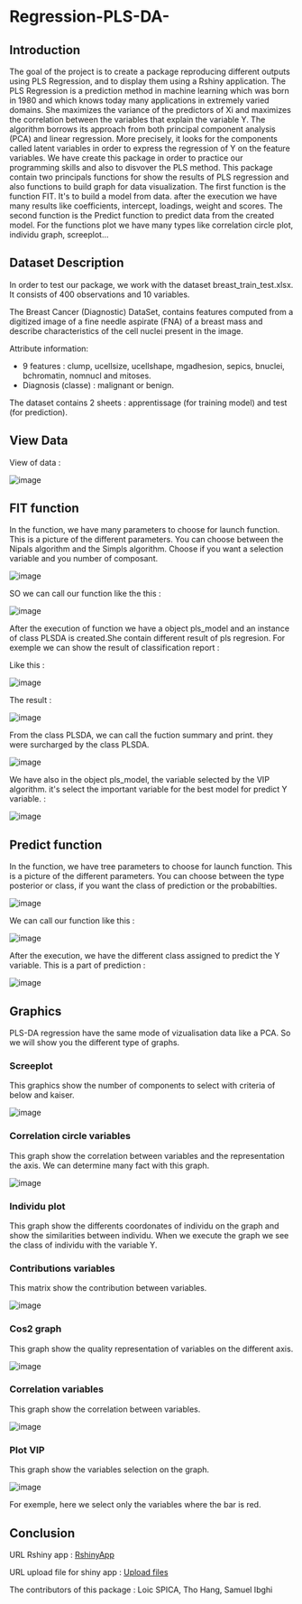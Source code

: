 # Regression-PLS-DA-
## Introduction

The goal of the project is to create a package reproducing different outputs using PLS Regression, and to display them using a Rshiny application. The PLS Regression is a prediction method in machine learning which was born in 1980 and which knows today many applications in extremely varied domains. She maximizes the variance of the predictors of Xi and maximizes the correlation between the variables that explain the variable Y. The algorithm borrows its approach from both principal component analysis (PCA) and linear regression. More precisely, it looks for the components called latent variables in order to express the regression of Y on the feature variables. 
We have create this package in order to practice our programming skills and also to disvover the PLS method. This package contain two principals functions for show the results of PLS regression and also functions to build graph for data visualization. The first function is the function FIT. It's to build a model from data. after the execution we have many results like coefficients, intercept, loadings, weight and scores. The second function is the Predict function to predict data from the created model. For the functions plot we have many types like correlation circle plot, individu graph, screeplot...

## Dataset Description

In order to test our package, we work with the dataset breast_train_test.xlsx. It consists of 400 observations and 10 variables.

The Breast Cancer (Diagnostic) DataSet, contains features computed from a digitized image of a fine needle aspirate (FNA) of a breast mass and describe characteristics of the cell nuclei present in the image.

Attribute information:
  - 9 features : clump, ucellsize, ucellshape, mgadhesion, sepics, bnuclei, bchromatin, nomnucl and mitoses.
  - Diagnosis (classe) : malignant or benign.
  
The dataset contains 2 sheets : apprentissage (for training model) and test (for prediction).

## View Data 

View of data : 

![image](https://user-images.githubusercontent.com/78345903/205445292-895ca089-8888-4e1b-8076-adedecd43a87.png)

## FIT function 

In the function, we have many parameters to choose for launch function. This is a picture of the different parameters. You can choose between the Nipals algorithm and the Simpls algorithm. Choose if you want a selection variable and you number of composant.

![image](https://user-images.githubusercontent.com/78345903/205444751-e0e59ab5-f25c-4306-a322-c0ab2c8865fa.png)

SO we can call our function like the this : 

![image](https://user-images.githubusercontent.com/78345903/205445418-c52fc3d0-0da7-4802-8140-462ca4a20e30.png)

After the execution of function we have a object pls_model and an instance of class PLSDA is created.She contain different result of pls regresion. For exemple we can show the result of classification report :

Like this : 

![image](https://user-images.githubusercontent.com/78345903/205445588-d4d5583f-fdda-46ff-9bf1-9de41b09b389.png)

The result : 

![image](https://user-images.githubusercontent.com/78345903/205445611-656922cd-87ff-4e10-b6c3-d0c87fd03d68.png)

From the class PLSDA, we can call the fuction summary and print. they were surcharged by the class PLSDA. 

![image](https://user-images.githubusercontent.com/78345903/205445789-1406b92c-79ba-4499-85bc-a2d0b83cae86.png)

We have also in the object pls_model, the variable selected by the VIP algorithm. it's select the important variable for the best model for predict Y variable. : 

![image](https://user-images.githubusercontent.com/78345903/205446795-b81659d1-fd9c-49cb-bbaf-1593011a060f.png)


## Predict function 

In the function, we have tree parameters to choose for launch function. This is a picture of the different parameters. You can choose between the type posterior or class, if you want the class of prediction or the probabilties.

![image](https://user-images.githubusercontent.com/78345903/205446134-2f32621d-e955-46f0-b51d-7d158b5461ad.png)

We can call our function like this : 

![image](https://user-images.githubusercontent.com/78345903/205446172-4f7023dc-cb67-4ba9-aa31-50dbb3b03fa1.png)

After the execution, we have the different class assigned to predict the Y variable. This is a part of prediction : 

![image](https://user-images.githubusercontent.com/78345903/205446321-126ea6d1-75eb-4dfc-8301-2316fea298d6.png)

## Graphics 

PLS-DA regression have the same mode of vizualisation data like a PCA. So we will show you the different type of graphs. 

### Screeplot 
 
This graphics show the number of components to select with criteria of below and kaiser. 

![image](https://user-images.githubusercontent.com/78345903/205446861-e4680567-087a-4ab2-a577-8ac461765228.png)

### Correlation circle variables 

This graph show the correlation between variables and the representation the axis. We can determine many fact with this graph. 

![image](https://user-images.githubusercontent.com/78345903/205446990-7d50eaf4-1d43-4e75-bd3a-cf6599dca41b.png)

### Individu plot 

This graph show the differents coordonates of individu on the graph and show the similarities between individu. When we execute the graph we see the class of individu with the variable Y.

### Contributions variables 

This matrix show the contribution between variables. 

![image](https://user-images.githubusercontent.com/78345903/205447896-b41e1988-3c20-46e8-ad52-8b1e3772cd34.png)

### Cos2 graph 

This graph show the quality representation of variables on the different axis. 

![image](https://user-images.githubusercontent.com/78345903/205448025-d87cbffa-a64d-418f-bfe5-94e0ea0ed1d4.png)

### Correlation variables 

This graph show the correlation between variables.

![image](https://user-images.githubusercontent.com/78345903/205448161-36746bf6-7274-4f10-be49-76e2c85c540f.png)

### Plot VIP 

This graph show the variables selection on the graph. 

![image](https://user-images.githubusercontent.com/78345903/205448258-b9a0eb21-d5b0-49f6-89ca-3364d310409a.png)

For exemple, here we select only the variables where the bar is red. 

## Conclusion 


URL Rshiny app :
[RshinyApp](https://ha8g60-samibgh.shinyapps.io/App_PLS_Regression/)

URL upload file for shiny app : 
[Upload files](https://github.com/Samibgh/R-Shiny---PLS-DA-Deployment)

The contributors of this package : Loic SPICA, Tho Hang, Samuel Ibghi
